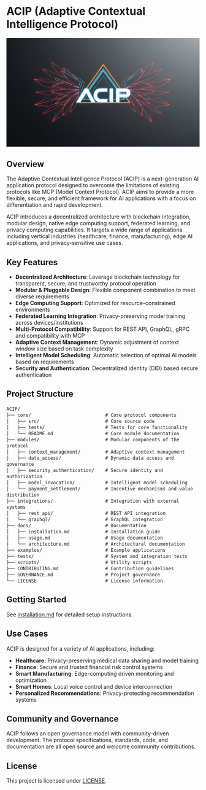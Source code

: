# ACIP (Adaptive Contextual Intelligence Protocol)
![project logo](https://github.com/Baozhi888/ACIP/blob/main/acip2.png)

## Overview

The Adaptive Contextual Intelligence Protocol (ACIP) is a next-generation AI application protocol designed to overcome the limitations of existing protocols like MCP (Model Context Protocol). ACIP aims to provide a more flexible, secure, and efficient framework for AI applications with a focus on differentiation and rapid development.

ACIP introduces a decentralized architecture with blockchain integration, modular design, native edge computing support, federated learning, and privacy computing capabilities. It targets a wide range of applications including vertical industries (healthcare, finance, manufacturing), edge AI applications, and privacy-sensitive use cases.

## Key Features

- **Decentralized Architecture**: Leverage blockchain technology for transparent, secure, and trustworthy protocol operation
- **Modular & Pluggable Design**: Flexible component combination to meet diverse requirements
- **Edge Computing Support**: Optimized for resource-constrained environments
- **Federated Learning Integration**: Privacy-preserving model training across devices/institutions
- **Multi-Protocol Compatibility**: Support for REST API, GraphQL, gRPC and compatibility with MCP
- **Adaptive Context Management**: Dynamic adjustment of context window size based on task complexity
- **Intelligent Model Scheduling**: Automatic selection of optimal AI models based on requirements
- **Security and Authentication**: Decentralized identity (DID) based secure authentication

## Project Structure

```
ACIP/
├── core/                           # Core protocol components
│   ├── src/                        # Core source code
│   ├── tests/                      # Tests for core functionality
│   └── README.md                   # Core module documentation
├── modules/                        # Modular components of the protocol
│   ├── context_management/         # Adaptive context management
│   ├── data_access/                # Dynamic data access and governance
│   ├── security_authentication/    # Secure identity and authorization
│   ├── model_invocation/           # Intelligent model scheduling
│   └── payment_settlement/         # Incentive mechanisms and value distribution
├── integrations/                   # Integration with external systems
│   ├── rest_api/                   # REST API integration
│   └── graphql/                    # GraphQL integration
├── docs/                           # Documentation
│   ├── installation.md             # Installation guide
│   ├── usage.md                    # Usage documentation
│   └── architecture.md             # Architectural documentation
├── examples/                       # Example applications
├── tests/                          # System and integration tests
├── scripts/                        # Utility scripts
├── CONTRIBUTING.md                 # Contribution guidelines
├── GOVERNANCE.md                   # Project governance
└── LICENSE                         # License information
```

## Getting Started

See [installation.md](docs/installation.md) for detailed setup instructions.

## Use Cases

ACIP is designed for a variety of AI applications, including:

- **Healthcare**: Privacy-preserving medical data sharing and model training
- **Finance**: Secure and trusted financial risk control systems
- **Smart Manufacturing**: Edge-computing driven monitoring and optimization
- **Smart Homes**: Local voice control and device interconnection
- **Personalized Recommendations**: Privacy-protecting recommendation systems

## Community and Governance

ACIP follows an open governance model with community-driven development. The protocol specifications, standards, code, and documentation are all open source and welcome community contributions.

## License

This project is licensed under [LICENSE](LICENSE). 
